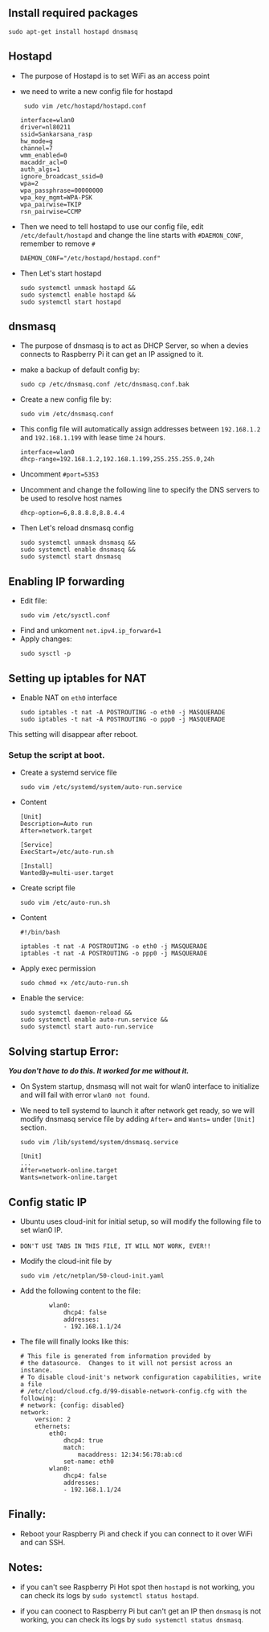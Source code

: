 ## Install required packages
```sudo apt-get install hostapd dnsmasq```
## Hostapd
- The purpose of Hostapd is to set WiFi as an access point
- we need to write a new config file for hostapd
    ```
     sudo vim /etc/hostapd/hostapd.conf
    ```
    ```
    interface=wlan0
    driver=nl80211
    ssid=Sankarsana_rasp
    hw_mode=g
    channel=7
    wmm_enabled=0
    macaddr_acl=0
    auth_algs=1
    ignore_broadcast_ssid=0
    wpa=2
    wpa_passphrase=00000000
    wpa_key_mgmt=WPA-PSK
    wpa_pairwise=TKIP
    rsn_pairwise=CCMP
    ```
- Then we need to tell hostapd to use our config file, edit `/etc/default/hostapd` and change the line starts with `#DAEMON_CONF`, remember to remove `#`

    ```
    DAEMON_CONF="/etc/hostapd/hostapd.conf"
    ```
- Then Let's start hostapd
    ```
    sudo systemctl unmask hostapd &&
    sudo systemctl enable hostapd &&
    sudo systemctl start hostapd
    ```
## dnsmasq
- The purpose of dnsmasq is to act as DHCP Server, so when a devies connects to Raspberry Pi it can get an IP assigned to it.

- make a backup of default config by:
    ```
    sudo cp /etc/dnsmasq.conf /etc/dnsmasq.conf.bak
    ```

- Create a new config file by:
    ```
    sudo vim /etc/dnsmasq.conf
    ```

- This config file will automatically assign addresses between `192.168.1.2` and `192.168.1.199` with lease time `24` hours.

    ```
    interface=wlan0
    dhcp-range=192.168.1.2,192.168.1.199,255.255.255.0,24h
    ```
- Uncomment `#port=5353`
- Uncomment and change the following line to specify the DNS servers to be used to resolve host names
    ```
    dhcp-option=6,8.8.8.8,8.8.4.4
    ```
- Then Let's reload dnsmasq config
    ```
    sudo systemctl unmask dnsmasq &&
    sudo systemctl enable dnsmasq &&
    sudo systemctl start dnsmasq
    ```
## Enabling IP forwarding
- Edit file:
    ```
    sudo vim /etc/sysctl.conf
    ```
- Find and unkoment `net.ipv4.ip_forward=1`
- Apply changes:
    ```
    sudo sysctl -p
    ```
## Setting up iptables for NAT
- Enable NAT on `eth0` interface
    ```
    sudo iptables -t nat -A POSTROUTING -o eth0 -j MASQUERADE
    sudo iptables -t nat -A POSTROUTING -o ppp0 -j MASQUERADE
    ```
This setting will disappear after reboot.
### Setup the script at boot.
- Create a systemd service file
    ```
    sudo vim /etc/systemd/system/auto-run.service
    ```
- Content
    ```
    [Unit]
    Description=Auto run
    After=network.target
    
    [Service]
    ExecStart=/etc/auto-run.sh
    
    [Install]
    WantedBy=multi-user.target
    ```
- Create script file
    ```
    sudo vim /etc/auto-run.sh
    ```
- Content
    ```
    #!/bin/bash
    
    iptables -t nat -A POSTROUTING -o eth0 -j MASQUERADE
    iptables -t nat -A POSTROUTING -o ppp0 -j MASQUERADE
    ```
- Apply exec permission
    ```
    sudo chmod +x /etc/auto-run.sh
    ```
- Enable the service:
    ```
    sudo systemctl daemon-reload &&
    sudo systemctl enable auto-run.service &&
    sudo systemctl start auto-run.service
    ```
## Solving startup Error:
***You don't have to do this. It worked for me without it.***
- On System startup, dnsmasq will not wait for wlan0 interface to initialize and will fail with error `wlan0 not found`.

- We need to tell systemd to launch it after network get ready, so we will modify dnsmasq service file by adding `After=` and `Wants=` under `[Unit]` section.

    ```
    sudo vim /lib/systemd/system/dnsmasq.service
    ```

    ```
    [Unit]
    ...
    After=network-online.target
    Wants=network-online.target
    ```
## Config static IP
- Ubuntu uses cloud-init for initial setup, so will modify the following file to set wlan0 IP.
- `DON'T USE TABS IN THIS FILE, IT WILL NOT WORK, EVER!!`
- Modify the cloud-init file by
    ```
    sudo vim /etc/netplan/50-cloud-init.yaml
    ```
- Add the following content to the file:
    ```
            wlan0:
                dhcp4: false
                addresses:
                - 192.168.1.1/24
    ```
    
- The file will finally looks like this:
    ```
    # This file is generated from information provided by
    # the datasource.  Changes to it will not persist across an instance.
    # To disable cloud-init's network configuration capabilities, write a file
    # /etc/cloud/cloud.cfg.d/99-disable-network-config.cfg with the following:
    # network: {config: disabled}
    network:
        version: 2
        ethernets:
            eth0:
                dhcp4: true
                match:
                    macaddress: 12:34:56:78:ab:cd
                set-name: eth0
            wlan0:
                dhcp4: false
                addresses:
                - 192.168.1.1/24
    ```
## Finally:
- Reboot your Raspberry Pi and check if you can connect to it over WiFi and can SSH.

## Notes:
- if you can't see Raspberry Pi Hot spot then `hostapd` is not working, you can check its logs by `sudo systemctl status hostapd`.

- if you can coonect to Raspberry Pi but can't get an IP then `dnsmasq` is not working, you can check its logs by `sudo systemctl status dnsmasq`.
